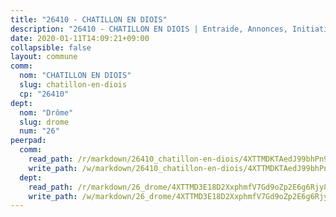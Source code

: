 ```yaml
---
title: "26410 - CHATILLON EN DIOIS"
description: "26410 - CHATILLON EN DIOIS | Entraide, Annonces, Initiatives"
date: 2020-01-11T14:09:21+09:00
collapsible: false
layout: commune
comm:
  nom: "CHATILLON EN DIOIS"
  slug: chatillon-en-diois
  cp: "26410"
dept:
  nom: "Drôme"
  slug: drome
  num: "26"
peerpad:
  comm:
    read_path: /r/markdown/26410_chatillon-en-diois/4XTTMDKTAedJ99bhPn96GYsChiyzvmVgTWGMeeBvM7m46oq3M
    write_path: /w/markdown/26410_chatillon-en-diois/4XTTMDKTAedJ99bhPn96GYsChiyzvmVgTWGMeeBvM7m46oq3M-K3TgUduEQYAmCwSArKSqLB3usc1zvV2tdQ49BgRVqoDTJVmZejrf79pYLbwm8zW6UfVYUCxwhMeyN9ZVbfAmHB9YbExXprvcbCpj6EZHW4WwbqGSeYF9ePMzGmhGuTycAU5XE767
  dept:
    read_path: /r/markdown/26_drome/4XTTMD3E18D2XxphmfV7Gd9oZp2E6g6Rjy8yoyyuT4SyeeDZv
    write_path: /w/markdown/26_drome/4XTTMD3E18D2XxphmfV7Gd9oZp2E6g6Rjy8yoyyuT4SyeeDZv-K3TgUGX4nG6FnUgVjDeodHJBzD4Z7jTqAJwquijk1LCW8AWc9CAemuRZDQCZC8aha3sgQcHNRUHizJ1bQGiTeNjxAKKxoxsNxcJ7pjGzQ4icP1ftCA9sHED31LddZbCgpf6zkM4Q
---
```


